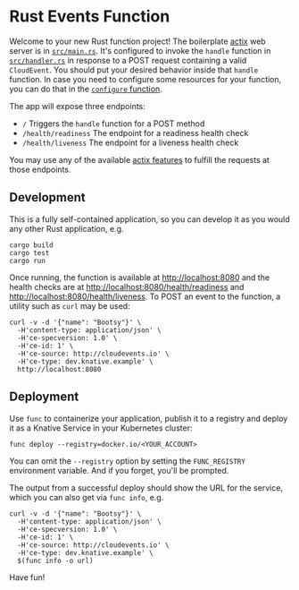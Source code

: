 # Rust Events Function

Welcome to your new Rust function project! The boilerplate
[actix](https://actix.rs/) web server is in
[`src/main.rs`](./src/main.rs). It's configured to invoke the `handle`
function in [`src/handler.rs`](./src/handler.rs) in response to a POST
request containing a valid `CloudEvent`. You should put your desired
behavior inside that `handle` function. In case you need to configure
some resources for your function, you can do that in the [`configure` function](./src/config.rs).

The app will expose three endpoints:

  * `/` Triggers the `handle` function for a POST method
  * `/health/readiness` The endpoint for a readiness health check
  * `/health/liveness` The endpoint for a liveness health check

You may use any of the available [actix
features](https://actix.rs/docs/) to fulfill the requests at those
endpoints.

## Development

This is a fully self-contained application, so you can develop it as
you would any other Rust application, e.g.

```shell script
cargo build
cargo test
cargo run
```

Once running, the function is available at <http://localhost:8080> and
the health checks are at <http://localhost:8080/health/readiness> and
<http://localhost:8080/health/liveness>. To POST an event to the
function, a utility such as `curl` may be used:

```console
curl -v -d '{"name": "Bootsy"}' \
  -H'content-type: application/json' \
  -H'ce-specversion: 1.0' \
  -H'ce-id: 1' \
  -H'ce-source: http://cloudevents.io' \
  -H'ce-type: dev.knative.example' \
  http://localhost:8080
```

## Deployment

Use `func` to containerize your application, publish it to a registry
and deploy it as a Knative Service in your Kubernetes cluster:

```shell script
func deploy --registry=docker.io/<YOUR_ACCOUNT>
```

You can omit the `--registry` option by setting the `FUNC_REGISTRY`
environment variable. And if you forget, you'll be prompted.

The output from a successful deploy should show the URL for the
service, which you can also get via `func info`, e.g.

```console
curl -v -d '{"name": "Bootsy"}' \
  -H'content-type: application/json' \
  -H'ce-specversion: 1.0' \
  -H'ce-id: 1' \
  -H'ce-source: http://cloudevents.io' \
  -H'ce-type: dev.knative.example' \
  $(func info -o url)
```

Have fun!
